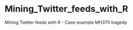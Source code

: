 Mining_Twitter_feeds_with_R
===========================

Mining Twitter feeds with R - Case example MH370 tragedy
